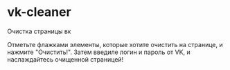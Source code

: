 # vk-cleaner
Очистка страницы вк

Отметьте флажками элементы, которые хотите очистить на странице, и нажмите "Очистить!". Затем введиле логин и пароль от VK, и наслаждайтесь очищенной страницей!